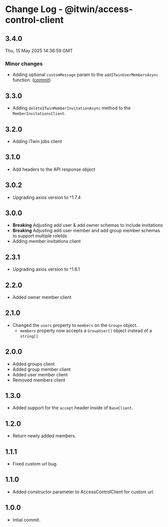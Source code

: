 # Change Log - @itwin/access-control-client

<!-- This log was last generated on Thu, 15 May 2025 14:36:59 GMT and should not be manually modified. -->

<!-- Start content -->

## 3.4.0

Thu, 15 May 2025 14:36:59 GMT

### Minor changes

- Adding optional `customMessage` param to the `addITwinUserMembersAsync` function. ([commit](https://github.com/iTwin/access-control-client/commit/470d52c12eaf310f6d73aa356f49996703e0c29a))

## 3.3.0

- Adding `deleteITwinMemberInvitationAsync` method to the `MemberInvitationsClient`.

## 3.2.0

- Adding iTwin jobs client

## 3.1.0

- Add headers to the API response object

## 3.0.2

- Upgrading axios version to ^1.7.4

## 3.0.0

- **Breaking** Adjusting add user & add owner schemas to include invitations
- **Breaking** Adjusting add user member and add group member schemas to support multiple roleIds
- Adding member invitations client

## 2.3.1

- Upgrading axios version to ^1.6.1

## 2.2.0

- Added owner member client

## 2.1.0

- Changed the `users` property to `members` on the `Groups` object.
  - `members` property now accepts a `GroupUser[]` object instead of a `string[]`

## 2.0.0

- Added groups client
- Added group member client
- Added user member client
- Removed members client

## 1.3.0

- Added support for the `accept` header inside of `BaseClient`.

## 1.2.0

- Return newly added members.

## 1.1.1

- Fixed custom url bug.

## 1.1.0

- Added constructor parameter to AccessControlClient for custom url.

## 1.0.0

- Intial commit.
